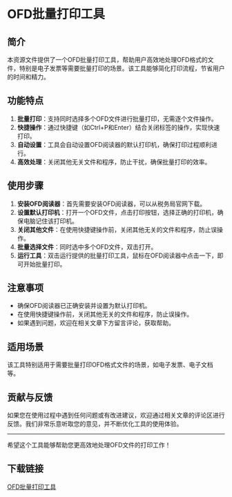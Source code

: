 # OFD批量打印工具

## 简介
本资源文件提供了一个OFD批量打印工具，帮助用户高效地处理OFD格式的文件，特别是电子发票等需要批量打印的场景。该工具能够简化打印流程，节省用户的时间和精力。

## 功能特点
1. **批量打印**：支持同时选择多个OFD文件进行批量打印，无需逐个文件操作。
2. **快捷操作**：通过快捷键（如Ctrl+P和Enter）结合关闭标签的操作，实现快速打印。
3. **自动设置**：工具会自动设置OFD阅读器的默认打印机，确保打印过程顺利进行。
4. **高效处理**：关闭其他无关文件和程序，防止干扰，确保批量打印的效率。

## 使用步骤
1. **安装OFD阅读器**：首先需要安装OFD阅读器，可以从税务局官网下载。
2. **设置默认打印机**：打开一个OFD文件，点击打印按钮，选择正确的打印机，确保电脑记住该打印机。
3. **关闭其他文件**：在使用快捷键操作前，关闭其他无关的文件和程序，防止误操作。
4. **批量选择文件**：同时选中多个OFD文件，双击打开。
5. **运行工具**：双击运行提供的批量打印工具，鼠标在OFD阅读器中点击一下，即可开始批量打印。

## 注意事项
- 确保OFD阅读器已正确安装并设置为默认打印机。
- 在使用快捷键操作前，关闭其他无关的文件和程序，防止误操作。
- 如果遇到问题，欢迎在相关文章下方留言评论，获取帮助。

## 适用场景
该工具特别适用于需要批量打印OFD格式文件的场景，如电子发票、电子文档等。

## 贡献与反馈
如果您在使用过程中遇到任何问题或有改进建议，欢迎通过相关文章的评论区进行反馈。我们非常乐意听取您的意见，并不断优化工具的使用体验。

---

希望这个工具能够帮助您更高效地处理OFD文件的打印工作！

## 下载链接

[OFD批量打印工具](https://pan.quark.cn/s/04ee381229ea)